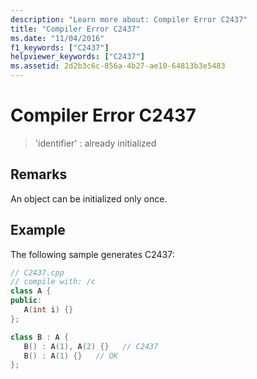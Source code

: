 ```yaml
---
description: "Learn more about: Compiler Error C2437"
title: "Compiler Error C2437"
ms.date: "11/04/2016"
f1_keywords: ["C2437"]
helpviewer_keywords: ["C2437"]
ms.assetid: 2d2b3c6c-856a-4b27-ae10-64813b3e5483
---
```

# Compiler Error C2437

> 'identifier' : already initialized

## Remarks

An object can be initialized only once.

## Example

The following sample generates C2437:

```cpp
// C2437.cpp
// compile with: /c
class A {
public:
   A(int i) {}
};

class B : A {
   B() : A(1), A(2) {}   // C2437
   B() : A(1) {}   // OK
};
```
